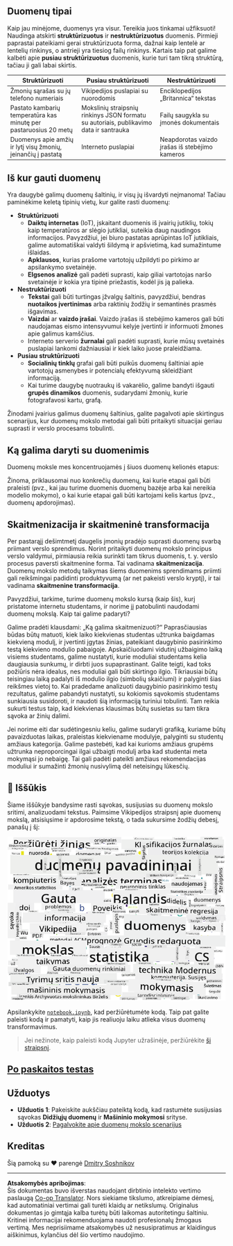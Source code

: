 <!--
CO_OP_TRANSLATOR_METADATA:
{
  "original_hash": "2583a9894af7123b2fcae3376b14c035",
  "translation_date": "2025-08-31T05:57:08+00:00",
  "source_file": "1-Introduction/01-defining-data-science/README.md",
  "language_code": "lt"
}
-->
## Duomenų tipai

Kaip jau minėjome, duomenys yra visur. Tereikia juos tinkamai užfiksuoti! Naudinga atskirti **struktūrizuotus** ir **nestruktūrizuotus** duomenis. Pirmieji paprastai pateikiami gerai struktūrizuota forma, dažnai kaip lentelė ar lentelių rinkinys, o antrieji yra tiesiog failų rinkinys. Kartais taip pat galime kalbėti apie **pusiau struktūrizuotus** duomenis, kurie turi tam tikrą struktūrą, tačiau ji gali labai skirtis.

| Struktūrizuoti                                                              | Pusiau struktūrizuoti                                                                          | Nestruktūrizuoti                       |
| ---------------------------------------------------------------------------- | ---------------------------------------------------------------------------------------------- | --------------------------------------- |
| Žmonių sąrašas su jų telefono numeriais                                      | Vikipedijos puslapiai su nuorodomis                                                           | Enciklopedijos „Britannica“ tekstas    |
| Pastato kambarių temperatūra kas minutę per pastaruosius 20 metų            | Mokslinių straipsnių rinkinys JSON formatu su autoriais, publikavimo data ir santrauka         | Failų saugykla su įmonės dokumentais   |
| Duomenys apie amžių ir lytį visų žmonių, įeinančių į pastatą                 | Interneto puslapiai                                                                            | Neapdorotas vaizdo įrašas iš stebėjimo kameros |

## Iš kur gauti duomenų

Yra daugybė galimų duomenų šaltinių, ir visų jų išvardyti neįmanoma! Tačiau paminėkime keletą tipinių vietų, kur galite rasti duomenų:

* **Struktūrizuoti**
  - **Daiktų internetas** (IoT), įskaitant duomenis iš įvairių jutiklių, tokių kaip temperatūros ar slėgio jutikliai, suteikia daug naudingos informacijos. Pavyzdžiui, jei biuro pastatas aprūpintas IoT jutikliais, galime automatiškai valdyti šildymą ir apšvietimą, kad sumažintume išlaidas.
  - **Apklausos**, kurias prašome vartotojų užpildyti po pirkimo ar apsilankymo svetainėje.
  - **Elgsenos analizė** gali padėti suprasti, kaip giliai vartotojas naršo svetainėje ir kokia yra tipinė priežastis, kodėl jis ją palieka.
* **Nestruktūrizuoti**
  - **Tekstai** gali būti turtingas įžvalgų šaltinis, pavyzdžiui, bendras **nuotaikos įvertinimas** arba raktinių žodžių ir semantinės prasmės išgavimas.
  - **Vaizdai** ar **vaizdo įrašai**. Vaizdo įrašas iš stebėjimo kameros gali būti naudojamas eismo intensyvumui kelyje įvertinti ir informuoti žmones apie galimus kamščius.
  - Interneto serverio **žurnalai** gali padėti suprasti, kurie mūsų svetainės puslapiai lankomi dažniausiai ir kiek laiko juose praleidžiama.
* **Pusiau struktūrizuoti**
  - **Socialinių tinklų** grafai gali būti puikūs duomenų šaltiniai apie vartotojų asmenybes ir potencialų efektyvumą skleidžiant informaciją.
  - Kai turime daugybę nuotraukų iš vakarėlio, galime bandyti išgauti **grupės dinamikos** duomenis, sudarydami žmonių, kurie fotografavosi kartu, grafą.

Žinodami įvairius galimus duomenų šaltinius, galite pagalvoti apie skirtingus scenarijus, kur duomenų mokslo metodai gali būti pritaikyti situacijai geriau suprasti ir verslo procesams tobulinti.

## Ką galima daryti su duomenimis

Duomenų moksle mes koncentruojamės į šiuos duomenų kelionės etapus:

Žinoma, priklausomai nuo konkrečių duomenų, kai kurie etapai gali būti praleisti (pvz., kai jau turime duomenis duomenų bazėje arba kai nereikia modelio mokymo), o kai kurie etapai gali būti kartojami kelis kartus (pvz., duomenų apdorojimas).

## Skaitmenizacija ir skaitmeninė transformacija

Per pastarąjį dešimtmetį daugelis įmonių pradėjo suprasti duomenų svarbą priimant verslo sprendimus. Norint pritaikyti duomenų mokslo principus verslo valdymui, pirmiausia reikia surinkti tam tikrus duomenis, t. y. verslo procesus paversti skaitmenine forma. Tai vadinama **skaitmenizacija**. Duomenų mokslo metodų taikymas šiems duomenims sprendimams priimti gali reikšmingai padidinti produktyvumą (ar net pakeisti verslo kryptį), ir tai vadinama **skaitmenine transformacija**.

Pavyzdžiui, tarkime, turime duomenų mokslo kursą (kaip šis), kurį pristatome internetu studentams, ir norime jį patobulinti naudodami duomenų mokslą. Kaip tai galime padaryti?

Galime pradėti klausdami: „Ką galima skaitmenizuoti?“ Paprasčiausias būdas būtų matuoti, kiek laiko kiekvienas studentas užtrunka baigdamas kiekvieną modulį, ir įvertinti įgytas žinias, pateikiant daugybinio pasirinkimo testą kiekvieno modulio pabaigoje. Apskaičiuodami vidutinį užbaigimo laiką visiems studentams, galime nustatyti, kurie moduliai studentams kelia daugiausia sunkumų, ir dirbti juos supaprastinant.
Galite teigti, kad toks požiūris nėra idealus, nes moduliai gali būti skirtingo ilgio. Tikriausiai būtų teisingiau laiką padalyti iš modulio ilgio (simbolių skaičiumi) ir palyginti šias reikšmes vietoj to.
Kai pradedame analizuoti daugybinio pasirinkimo testų rezultatus, galime pabandyti nustatyti, su kokiomis sąvokomis studentams sunkiausia susidoroti, ir naudoti šią informaciją turiniui tobulinti. Tam reikia sukurti testus taip, kad kiekvienas klausimas būtų susietas su tam tikra sąvoka ar žinių dalimi.

Jei norime eiti dar sudėtingesniu keliu, galime sudaryti grafiką, kuriame būtų pavaizduotas laikas, praleistas kiekviename modulyje, palyginti su studentų amžiaus kategorija. Galime pastebėti, kad kai kurioms amžiaus grupėms užtrunka neproporcingai ilgai užbaigti modulį arba kad studentai meta mokymąsi jo nebaigę. Tai gali padėti pateikti amžiaus rekomendacijas moduliui ir sumažinti žmonių nusivylimą dėl neteisingų lūkesčių.

## 🚀 Iššūkis

Šiame iššūkyje bandysime rasti sąvokas, susijusias su duomenų mokslo sritimi, analizuodami tekstus. Paimsime Vikipedijos straipsnį apie duomenų mokslą, atsisiųsime ir apdorosime tekstą, o tada sukursime žodžių debesį, panašų į šį:

![Žodžių debesis apie duomenų mokslą](../../../../translated_images/ds_wordcloud.664a7c07dca57de017c22bf0498cb40f898d48aa85b3c36a80620fea12fadd42.lt.png)

Apsilankykite [`notebook.ipynb`](../../../../../../../../../1-Introduction/01-defining-data-science/notebook.ipynb ':ignore'), kad peržiūrėtumėte kodą. Taip pat galite paleisti kodą ir pamatyti, kaip jis realiuoju laiku atlieka visus duomenų transformavimus.

> Jei nežinote, kaip paleisti kodą Jupyter užrašinėje, peržiūrėkite [šį straipsnį](https://soshnikov.com/education/how-to-execute-notebooks-from-github/).

## [Po paskaitos testas](https://purple-hill-04aebfb03.1.azurestaticapps.net/quiz/1)

## Užduotys

* **Užduotis 1**: Pakeiskite aukščiau pateiktą kodą, kad rastumėte susijusias sąvokas **Didžiųjų duomenų** ir **Mašininio mokymosi** srityse.
* **Užduotis 2**: [Pagalvokite apie duomenų mokslo scenarijus](assignment.md)

## Kreditas

Šią pamoką su ♥️ parengė [Dmitry Soshnikov](http://soshnikov.com)

---

**Atsakomybės apribojimas**:  
Šis dokumentas buvo išverstas naudojant dirbtinio intelekto vertimo paslaugą [Co-op Translator](https://github.com/Azure/co-op-translator). Nors siekiame tikslumo, atkreipiame dėmesį, kad automatiniai vertimai gali turėti klaidų ar netikslumų. Originalus dokumentas jo gimtąja kalba turėtų būti laikomas autoritetingu šaltiniu. Kritinei informacijai rekomenduojama naudoti profesionalų žmogaus vertimą. Mes neprisiimame atsakomybės už nesusipratimus ar klaidingus aiškinimus, kylančius dėl šio vertimo naudojimo.